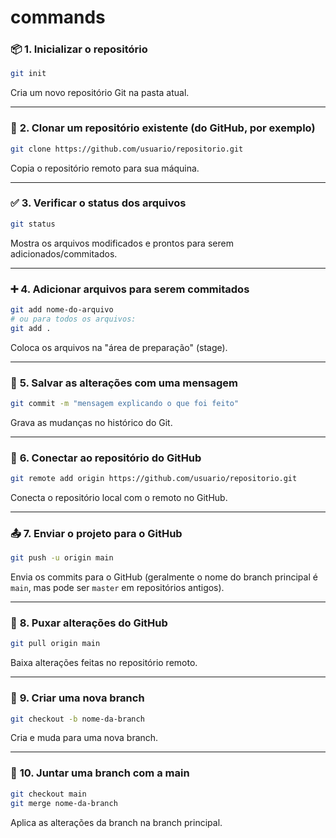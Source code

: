 # commands

### 📦 **1. Inicializar o repositório**
```bash
git init
```
Cria um novo repositório Git na pasta atual.

---

### 📁 **2. Clonar um repositório existente (do GitHub, por exemplo)**
```bash
git clone https://github.com/usuario/repositorio.git
```
Copia o repositório remoto para sua máquina.

---

### ✅ **3. Verificar o status dos arquivos**
```bash
git status
```
Mostra os arquivos modificados e prontos para serem adicionados/commitados.

---

### ➕ **4. Adicionar arquivos para serem commitados**
```bash
git add nome-do-arquivo
# ou para todos os arquivos:
git add .
```
Coloca os arquivos na "área de preparação" (stage).

---

### 💾 **5. Salvar as alterações com uma mensagem**
```bash
git commit -m "mensagem explicando o que foi feito"
```
Grava as mudanças no histórico do Git.

---

### 🔗 **6. Conectar ao repositório do GitHub**
```bash
git remote add origin https://github.com/usuario/repositorio.git
```
Conecta o repositório local com o remoto no GitHub.

---

### 📤 **7. Enviar o projeto para o GitHub**
```bash
git push -u origin main
```
Envia os commits para o GitHub (geralmente o nome do branch principal é `main`, mas pode ser `master` em repositórios antigos).

---

### 🔄 **8. Puxar alterações do GitHub**
```bash
git pull origin main
```
Baixa alterações feitas no repositório remoto.

---

### 🌳 **9. Criar uma nova branch**
```bash
git checkout -b nome-da-branch
```
Cria e muda para uma nova branch.

---

### 🔁 **10. Juntar uma branch com a main**
```bash
git checkout main
git merge nome-da-branch
```
Aplica as alterações da branch na branch principal.

